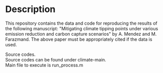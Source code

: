 # Description
This repository contains the data and code for reproducing the results of the following manuscript:
"Mitigating climate tipping points under various emission reduction and carbon capture scenarios" by A. Mendez and M. Farazmand.
The above paper must be appropriately cited if the data is used.

Source codes.  
Source codes can be found under climate-main.  
Main file to execute is run_process.m

